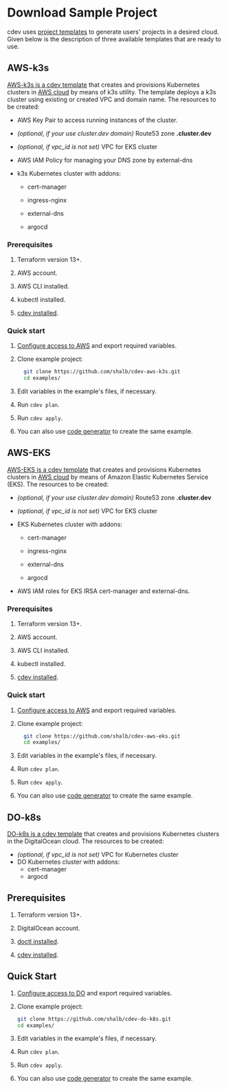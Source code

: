 # Download Sample Project

cdev uses [project templates](https://cluster.dev/template-development/) to generate users' projects in a desired cloud. Given below is the description of three available templates that are ready to use.

## AWS-k3s

[AWS-k3s is a cdev template](https://github.com/shalb/cdev-aws-k3s) that creates and provisions Kubernetes clusters in [AWS cloud](https://cluster.dev/aws-cloud-provider/) by means of k3s utility. The template deploys a k3s cluster using existing or created VPC and domain name. The resources to be created:

* AWS Key Pair to access running instances of the cluster.

* *(optional, if your use cluster.dev domain)* Route53 zone **<cluster-name>.cluster.dev**

* *(optional, if vpc_id is not set)* VPC for EKS cluster

* AWS IAM Policy for managing your DNS zone by external-dns

* k3s Kubernetes cluster with addons:

    * cert-manager

    * ingress-nginx

    * external-dns

    * argocd

### Prerequisites

1. Terraform version 13+.

2. AWS account.

3. AWS CLI installed.

4. kubectl installed.

5. [cdev installed](https://cluster.dev/installation/).

### Quick start

1. [Configure access to AWS](https://cluster.dev/aws-cloud-provider/) and export required variables.

2. Clone example project:

    ```bash
      git clone https://github.com/shalb/cdev-aws-k3s.git
      cd examples/
    ```

3. Edit variables in the example's files, if necessary.

4. Run `cdev plan`.

5. Run `cdev apply`.

6. You can also use [code generator](https://cluster.dev/quick-start/) to create the same example.

## AWS-EKS

[AWS-EKS is a cdev template](https://github.com/shalb/cdev-aws-eks) that creates and provisions Kubernetes clusters in [AWS cloud](https://cluster.dev/aws-cloud-provider/) by means of Amazon Elastic Kubernetes Service (EKS). The resources to be created:

* *(optional, if your use cluster.dev domain)* Route53 zone **<cluster-name>.cluster.dev**

* *(optional, if vpc_id is not set)* VPC for EKS cluster

* EKS Kubernetes cluster with addons:

    * cert-manager

    * ingress-nginx

    * external-dns

    * argocd

* AWS IAM roles for EKS IRSA cert-manager and external-dns.

### Prerequisites

1. Terraform version 13+.

2. AWS account.

3. AWS CLI installed.

4. kubectl installed.

5. [cdev installed](https://cluster.dev/installation/).

### Quick start

1. [Configure access to AWS](https://cluster.dev/aws-cloud-provider/) and export required variables.

2. Clone example project:

    ```bash
      git clone https://github.com/shalb/cdev-aws-eks.git
      cd examples/
    ```

3. Edit variables in the example's files, if necessary.

4. Run `cdev plan`.

5. Run `cdev apply`.

6. You can also use [code generator](https://cluster.dev/quick-start/) to create the same example.

## DO-k8s

[DO-k8s is a cdev template](https://github.com/shalb/cdev-do-k8s) that creates and provisions Kubernetes clusters in the DigitalOcean cloud. The resources to be created:

* *(optional, if vpc_id is not set)* VPC for Kubernetes cluster
* DO Kubernetes cluster with addons:
    * cert-manager
    * argocd

## Prerequisites

1. Terraform version 13+.

2. DigitalOcean account.

3. [doctl installed](https://docs.digitalocean.com/reference/doctl/how-to/install/).

4. [cdev installed](https://cluster.dev/installation/).

## Quick Start

1. [Configure access to DO](https://cluster.dev/digital-ocean-cloud-provider/) and export required variables.

2. Clone example project:

    ```bash
    git clone https://github.com/shalb/cdev-do-k8s.git
    cd examples/
    ```

3. Edit variables in the example's files, if necessary.

4. Run `cdev plan`.

5. Run `cdev apply`.

6. You can also use [code generator](https://cluster.dev/quick-start/) to create the same example.
